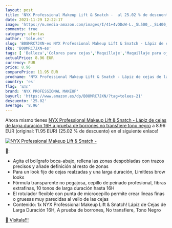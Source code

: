 ```yaml
---
layout: post
title: 'NYX Professional Makeup Lift & Snatch -  al 25.02 % de descuento'
date: 2021-11-29 12:22:17
image: 'https://m.media-amazon.com/images/I/41+4vODoW-L._SL500_._SL400_.jpg'
comments: true
category: ofertas
author: 'tole.es'
slug: 'B08MRC7JXN-es NYX Professional Makeup Lift & Snatch - Lápiz de cejas de...'
sku: 'B08MRC7JXN-es'
tags: [ 'Belleza','Colores para cejas','Maquillaje','Maquillaje para ojos','lápiz','nyx professional makeup', ]
actualPrice: 8.96 EUR
currency: EUR
price: 8.96
comparePrice: 11.95 EUR
prodname: 'NYX Professional Makeup Lift & Snatch - Lápiz de cejas de larga duración 16H  a prueba de borrones  no transfiere  tono negro'
country: 'es'
flag: '🇪🇸'
brand: 'NYX PROFESSIONAL MAKEUP'
buyurl: 'https://www.amazon.es/dp/B08MRC7JXN/?tag=tolees-21'
descuento: '25.02'
average: '8.96'
---
```


Ahora mismo tienes [NYX Professional Makeup Lift & Snatch - Lápiz de cejas de larga duración 16H  a prueba de borrones  no transfiere  tono negro](https://www.amazon.es/dp/B08MRC7JXN/?tag=tolees-21) a 8.96 EUR (original: 11.95 EUR) (25.02 %  de descuento) en el siguiente enlace!

[![NYX Professional Makeup Lift & Snatch - ](https://m.media-amazon.com/images/I/41+4vODoW-L._SL500_._SL400_.jpg)](https://www.amazon.es/dp/B08MRC7JXN/?tag=tolees-21)

🔎:

- Agita el bolígrafo boca-abajo, rellena las zonas despobladas con trazos precisos y añade definición al resto de zonas
- Para un look fijo de cejas realzadas y una larga duración, Limitless brow looks
- Fórmula transparente no pegajosa, cepillo de peinado profesional, fibras extrafinas, 10 tonos de larga duración hasta 16H
- El rotulador flexible con punta de microcepillo permite crear líneas finas o gruesas muy parecidas al vello de las cejas
- Contenido: 1x NYX Professional Makeup Lift & Snatch! Lápiz de Cejas de Larga Duración 16H, A prueba de borrones, No transfiere, Tono Negro

[🛒 Visítala!!!](https://www.amazon.es/dp/B08MRC7JXN/?tag=tolees-21)
